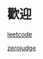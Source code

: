 # 歡迎

[leetcode](https://github.com/kurase023/cyim_coding/blob/main/contents/leetcode.md)

[zerojudge](https://github.com/kurase023/cyim_coding/blob/main/contents/zerojudge.md)